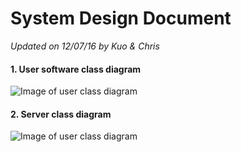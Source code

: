 # System Design Document
_Updated on 12/07/16 by Kuo & Chris_

#### 1. User software class diagram
![Image of user class diagram](diagrams/classDiagram_user.png)
#### 2. Server class diagram
![Image of user class diagram](diagrams/classDiagram_server.png)
